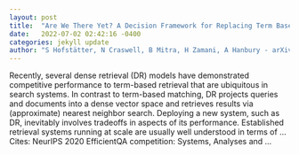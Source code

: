 ```yaml
---
layout: post
title:  "Are We There Yet? A Decision Framework for Replacing Term Based Retrieval with Dense Retrieval Systems"
date:   2022-07-02 02:42:16 -0400
categories: jekyll update
author: "S Hofstätter, N Craswell, B Mitra, H Zamani, A Hanbury - arXiv preprint arXiv …, 2022"
---
```

Recently, several dense retrieval (DR) models have demonstrated competitive performance to term-based retrieval that are ubiquitous in search systems. In contrast to term-based matching, DR projects queries and documents into a dense vector space and retrieves results via (approximate) nearest neighbor search. Deploying a new system, such as DR, inevitably involves tradeoffs in aspects of its performance. Established retrieval systems running at scale are usually well understood in terms of …
Cites: ‪NeurIPS 2020 EfficientQA competition: Systems, Analyses and …‬  